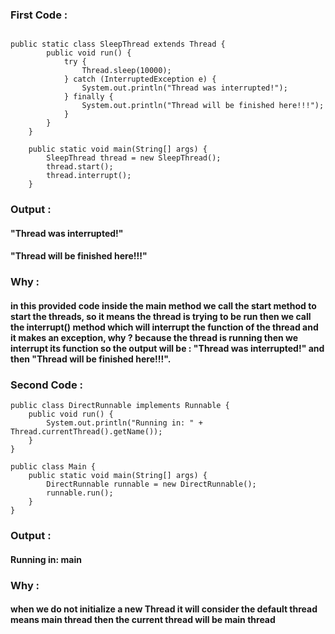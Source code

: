 ### First Code :
```

public static class SleepThread extends Thread {
        public void run() {
            try {
                Thread.sleep(10000);
            } catch (InterruptedException e) {
                System.out.println("Thread was interrupted!");
            } finally {
                System.out.println("Thread will be finished here!!!");
            }
        }
    }

    public static void main(String[] args) {
        SleepThread thread = new SleepThread();
        thread.start();
        thread.interrupt();
    }

```
### Output :
#### "Thread was interrupted!"
#### "Thread will be finished here!!!"


### Why :
#### in this provided code inside the main method we call the start method to start the threads, so it means the thread is trying to be run then we call the interrupt() method which will interrupt the function of the thread and it makes an exception, why ? because the thread is running then we interrupt its function so the output will be : "Thread was interrupted!" and then "Thread will be finished here!!!".
### Second Code :
```
public class DirectRunnable implements Runnable {
    public void run() {
        System.out.println("Running in: " + Thread.currentThread().getName());
    }
}

public class Main {
    public static void main(String[] args) {
        DirectRunnable runnable = new DirectRunnable();
        runnable.run();
    }
}
```

### Output :
#### Running in: main
### Why :
#### when we do not initialize a new Thread it will consider the default thread means main thread then the current thread will be main thread

